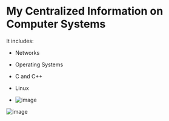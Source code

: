 # My Centralized Information on Computer Systems

It includes:
- Networks
- Operating Systems
- C and C++
- Linux

- ![image](https://github.com/user-attachments/assets/9acdcc81-2939-4e4e-86b0-b7004b271491)


![image](https://github.com/user-attachments/assets/2e206dcb-4bb6-435a-ab03-83e6dfd3e0f2)
